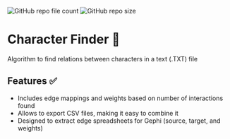 ![GitHub repo file count](https://img.shields.io/github/directory-file-count/IParraMartin/APA-Automatic-Praat-Analyzer)
![GitHub repo size](https://img.shields.io/github/repo-size/IParraMartin/APA-Automatic-Praat-Analyzer?color=red)

# Character Finder 🔎
Algorithm to find relations between characters in a text (.TXT) file

## Features ✅
- Includes edge mappings and weights based on number of interactions found
- Allows to export CSV files, making it easy to combine it
- Designed to extract edge spreadsheets for Gephi (source, target, and weights)


